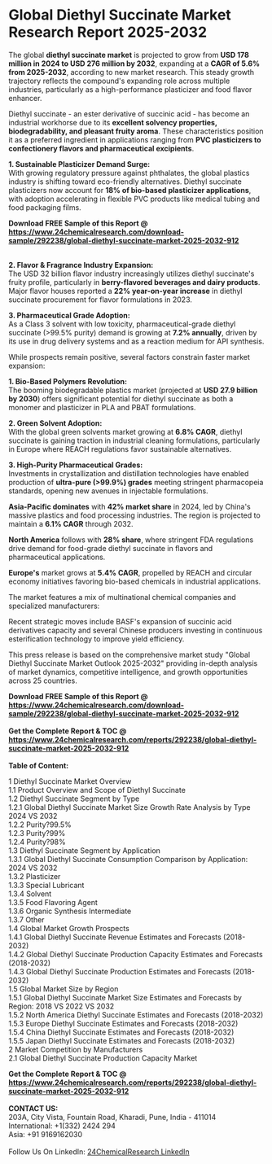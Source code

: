<h1>Global Diethyl Succinate Market Research Report 2025-2032</h1><p>The global <strong>diethyl succinate market</strong> is projected to grow from <strong>USD 178 million in 2024 to USD 276 million by 2032</strong>, expanding at a <strong>CAGR of 5.6% from 2025-2032</strong>, according to new market research. This steady growth trajectory reflects the compound's expanding role across multiple industries, particularly as a high-performance plasticizer and food flavor enhancer.</p><p>Diethyl succinate - an ester derivative of succinic acid - has become an industrial workhorse due to its <strong>excellent solvency properties, biodegradability, and pleasant fruity aroma</strong>. These characteristics position it as a preferred ingredient in applications ranging from <strong>PVC plasticizers to confectionery flavors and pharmaceutical excipients</strong>.</p><p><strong>1. Sustainable Plasticizer Demand Surge:</strong><br>
With growing regulatory pressure against phthalates, the global plastics industry is shifting toward eco-friendly alternatives. Diethyl succinate plasticizers now account for <strong>18% of bio-based plasticizer applications</strong>, with adoption accelerating in flexible PVC products like medical tubing and food packaging films.</p><div><b>Download FREE Sample of this Report @ 
            <a href="https://www.24chemicalresearch.com/download-sample/292238/global-diethyl-succinate-market-2025-2032-912">
            https://www.24chemicalresearch.com/download-sample/292238/global-diethyl-succinate-market-2025-2032-912</a></b></div><br><p><strong>2. Flavor &amp; Fragrance Industry Expansion:</strong><br>
The USD 32 billion flavor industry increasingly utilizes diethyl succinate's fruity profile, particularly in <strong>berry-flavored beverages and dairy products</strong>. Major flavor houses reported a <strong>22% year-on-year increase</strong> in diethyl succinate procurement for flavor formulations in 2023.</p><p><strong>3. Pharmaceutical Grade Adoption:</strong><br>
As a Class 3 solvent with low toxicity, pharmaceutical-grade diethyl succinate (&gt;99.5% purity) demand is growing at <strong>7.2% annually</strong>, driven by its use in drug delivery systems and as a reaction medium for API synthesis.</p><p>While prospects remain positive, several factors constrain faster market expansion:</p><p><strong>1. Bio-Based Polymers Revolution:</strong><br>
The booming biodegradable plastics market (projected at <strong>USD 27.9 billion by 2030</strong>) offers significant potential for diethyl succinate as both a monomer and plasticizer in PLA and PBAT formulations.</p><p><strong>2. Green Solvent Adoption:</strong><br>
With the global green solvents market growing at <strong>6.8% CAGR</strong>, diethyl succinate is gaining traction in industrial cleaning formulations, particularly in Europe where REACH regulations favor sustainable alternatives.</p><p><strong>3. High-Purity Pharmaceutical Grades:</strong><br>
Investments in crystallization and distillation technologies have enabled production of <strong>ultra-pure (&gt;99.9%) grades</strong> meeting stringent pharmacopeia standards, opening new avenues in injectable formulations.</p><p><strong>Asia-Pacific dominates</strong> with <strong>42% market share</strong> in 2024, led by China's massive plastics and food processing industries. The region is projected to maintain a <strong>6.1% CAGR</strong> through 2032.</p><p><strong>North America</strong> follows with <strong>28% share</strong>, where stringent FDA regulations drive demand for food-grade diethyl succinate in flavors and pharmaceutical applications.</p><p><strong>Europe's</strong> market grows at <strong>5.4% CAGR</strong>, propelled by REACH and circular economy initiatives favoring bio-based chemicals in industrial applications.</p><p>The market features a mix of multinational chemical companies and specialized manufacturers:</p><p>Recent strategic moves include BASF's expansion of succinic acid derivatives capacity and several Chinese producers investing in continuous esterification technology to improve yield efficiency.</p><p>This press release is based on the comprehensive market study "Global Diethyl Succinate Market Outlook 2025-2032" providing in-depth analysis of market dynamics, competitive intelligence, and growth opportunities across 25 countries.</p><div><b>Download FREE Sample of this Report @ 
            <a href="https://www.24chemicalresearch.com/download-sample/292238/global-diethyl-succinate-market-2025-2032-912">
            https://www.24chemicalresearch.com/download-sample/292238/global-diethyl-succinate-market-2025-2032-912</a></b></div><br><div><b>Get the Complete Report & TOC @ 
            <a href="https://www.24chemicalresearch.com/reports/292238/global-diethyl-succinate-market-2025-2032-912">
            https://www.24chemicalresearch.com/reports/292238/global-diethyl-succinate-market-2025-2032-912</a></b></div><br>
            <b>Table of Content:</b><p>1 Diethyl Succinate Market Overview<br />
    1.1 Product Overview and Scope of Diethyl Succinate<br />
    1.2 Diethyl Succinate Segment by Type<br />
        1.2.1 Global Diethyl Succinate Market Size Growth Rate Analysis by Type 2024 VS 2032<br />
        1.2.2 Purity?99.5%<br />
        1.2.3 Purity?99%<br />
        1.2.4 Purity?98%<br />
    1.3 Diethyl Succinate Segment by Application<br />
        1.3.1 Global Diethyl Succinate Consumption Comparison by Application: 2024 VS 2032<br />
        1.3.2 Plasticizer<br />
        1.3.3 Special Lubricant<br />
        1.3.4 Solvent<br />
        1.3.5 Food Flavoring Agent<br />
        1.3.6 Organic Synthesis Intermediate<br />
        1.3.7 Other<br />
    1.4 Global Market Growth Prospects<br />
        1.4.1 Global Diethyl Succinate Revenue Estimates and Forecasts (2018-2032)<br />
        1.4.2 Global Diethyl Succinate Production Capacity Estimates and Forecasts (2018-2032)<br />
        1.4.3 Global Diethyl Succinate Production Estimates and Forecasts (2018-2032)<br />
    1.5 Global Market Size by Region<br />
        1.5.1 Global Diethyl Succinate Market Size Estimates and Forecasts by Region: 2018 VS 2022 VS 2032<br />
        1.5.2 North America Diethyl Succinate Estimates and Forecasts (2018-2032)<br />
        1.5.3 Europe Diethyl Succinate Estimates and Forecasts (2018-2032)<br />
        1.5.4 China Diethyl Succinate Estimates and Forecasts (2018-2032)<br />
        1.5.5 Japan Diethyl Succinate Estimates and Forecasts (2018-2032)<br />
2 Market Competition by Manufacturers<br />
    2.1 Global Diethyl Succinate Production Capacity Market </p><div><b>Get the Complete Report & TOC @ 
            <a href="https://www.24chemicalresearch.com/reports/292238/global-diethyl-succinate-market-2025-2032-912">
            https://www.24chemicalresearch.com/reports/292238/global-diethyl-succinate-market-2025-2032-912</a></b></div><br><b>CONTACT US:</b><br>
            203A, City Vista, Fountain Road, Kharadi, Pune, India - 411014<br>
            International: +1(332) 2424 294<br>
            Asia: +91 9169162030 <br><br>
            Follow Us On LinkedIn: <a href="https://www.linkedin.com/company/24chemicalresearch/">24ChemicalResearch LinkedIn</a>